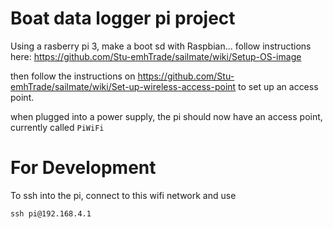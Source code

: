 # Boat data logger pi project

Using a rasberry pi 3, make a boot sd with Raspbian... follow instructions here: 
https://github.com/Stu-emhTrade/sailmate/wiki/Setup-OS-image

then follow the instructions on https://github.com/Stu-emhTrade/sailmate/wiki/Set-up-wireless-access-point to set up an access point.

when plugged into a power supply, the pi should now have an access point, currently called
`PiWiFi`

# For Development
To ssh into the pi, connect to this wifi network and use

```
ssh pi@192.168.4.1
```


